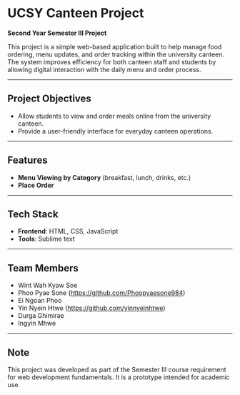 # UCSY Canteen Project
**Second Year Semester III Project**

This project is a simple web-based application built to help manage food ordering, menu updates, and order tracking within the university canteen. The system improves efficiency for both canteen staff and students by allowing digital interaction with the daily menu and order process.

---

## Project Objectives

- Allow students to view and order meals online from the university canteen.
- Provide a user-friendly interface for everyday canteen operations.

---

## Features

- **Menu Viewing by Category** (breakfast, lunch, drinks, etc.)
- **Place Order**

---

## Tech Stack

- **Frontend**: HTML, CSS, JavaScript
- **Tools**: Sublime text

---

## Team Members

- Wint Wah Kyaw Soe
- Phoo Pyae Sone (https://github.com/Phoopyaesone984)
- Ei Ngoan Phoo
- Yin Nyein Htwe (https://github.com/yinnyeinhtwe)
- Durga Ghimirae
- Ingyin Mhwe

---

## Note

This project was developed as part of the Semester III course requirement for web development fundamentals. It is a prototype intended for academic use.
